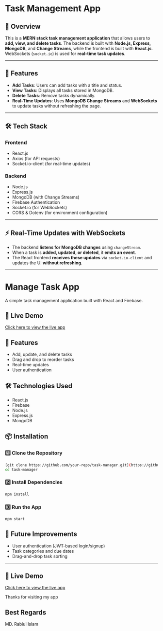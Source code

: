 # Task Management App

## 📌 Overview
This is a **MERN stack task management application** that allows users to **add, view, and delete tasks**. The backend is built with **Node.js, Express, MongoDB**, and **Change Streams**, while the frontend is built with **React.js**. WebSockets (`socket.io`) is used for **real-time task updates**.

---

## 🚀 Features
- **Add Tasks**: Users can add tasks with a title and status.
- **View Tasks**: Displays all tasks stored in MongoDB.
- **Delete Tasks**: Remove tasks dynamically.
- **Real-Time Updates**: Uses **MongoDB Change Streams** and **WebSockets** to update tasks without refreshing the page.

---

## 🛠️ Tech Stack
### **Frontend**
- React.js
- Axios (for API requests)
- Socket.io-client (for real-time updates)

### **Backend**
- Node.js
- Express.js
- MongoDB (with Change Streams)
- Firebase Authentication
- Socket.io (for WebSockets)
- CORS & Dotenv (for environment configuration)

---


## ⚡ Real-Time Updates with WebSockets
- The backend **listens for MongoDB changes** using `changeStream`.
- When a task is **added, updated, or deleted**, it **emits an event**.
- The React frontend **receives these updates** via `socket.io-client` and updates the UI **without refreshing**.

---

# Manage Task App

A simple task management application built with React and Firebase.

## 🚀 Live Demo  
[Click here to view the live app](https://manage-task-defd3.web.app/)

## 📌 Features  
- Add, update, and delete tasks  
- Drag and drop to reorder tasks  
- Real-time updates  
- User authentication  

## 🛠️ Technologies Used  
- React.js  
- Firebase  
- Node.js  
- Express.js  
- MongoDB  



## 📦 Installation  

### **1️⃣ Clone the Repository**
```sh
[git clone https://github.com/your-repo/task-manager.git](https://github.com/Rabiul-idb/Manage-task-client.git)
cd task-manager
```

### **2️⃣ Install Dependencies**
```sh
npm install
```

### **3️⃣ Run the App**
```sh
npm start
```



## 🎯 Future Improvements
- User authentication (JWT-based login/signup)
- Task categories and due dates
- Drag-and-drop task sorting


---
## 🚀 Live Demo  
[Click here to view the live app](https://manage-task-defd3.web.app/)

Thanks for visiting my app

## Best Regards
MD. Rabiul Islam

